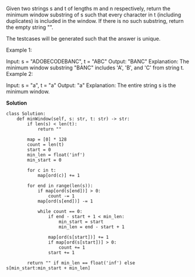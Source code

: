 Given two strings s and t of lengths m and n respectively, return the minimum window 
substring
 of s such that every character in t (including duplicates) is included in the window. If there is no such substring, return the empty string "".

The testcases will be generated such that the answer is unique.

 

Example 1:

Input: s = "ADOBECODEBANC", t = "ABC"
Output: "BANC"
Explanation: The minimum window substring "BANC" includes 'A', 'B', and 'C' from string t.
Example 2:

Input: s = "a", t = "a"
Output: "a"
Explanation: The entire string s is the minimum window.

**Solution**
```
class Solution:
    def minWindow(self, s: str, t: str) -> str:
        if len(s) < len(t):
            return ""
        
        map = [0] * 128
        count = len(t)
        start = 0
        min_len = float('inf')
        min_start = 0
        
        for c in t:
            map[ord(c)] += 1
        
        for end in range(len(s)):
            if map[ord(s[end])] > 0:
                count -= 1
            map[ord(s[end])] -= 1
            
            while count == 0:
                if end - start + 1 < min_len:
                    min_start = start
                    min_len = end - start + 1
                
                map[ord(s[start])] += 1
                if map[ord(s[start])] > 0:
                    count += 1
                start += 1
        
        return "" if min_len == float('inf') else s[min_start:min_start + min_len]
```
